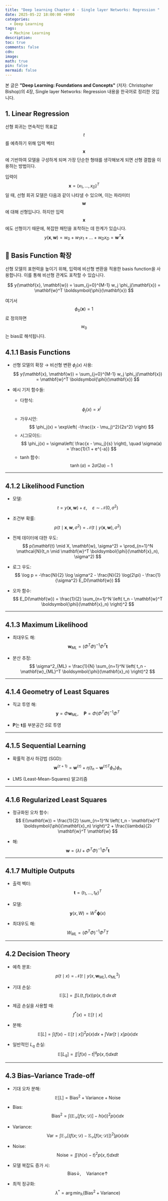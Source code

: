 ```yaml
---
title: "Deep learning Chapter 4 - Single layer Networks: Regression "
date: 2025-05-22 18:00:00 +0900
categories:
  - Deep Learning
tags:
  - Machine Learning
description: 
toc: true
comments: false
cdn: 
image:
math: true
pin: false
mermaid: false
---
```


본 글은 **"Deep Learning: Foundations and Concepts"** (저자: Christopher Bishop)의 4장, Single layer Networks: Regression 내용을 한국어로 정리한 것입니다.

## 1. Linear Regression
선형 회귀는 연속적인 목표값 $$t$$를 예측하기 위해 입력 벡터 $$\mathbf{x}$$에 기반하여 모델을 구성하게 되며 가장 단순한 형태를 생각해보게 되면 선형 결합을 이용하는 방법이다.

입력이 $$\mathbf{x} = (x_1, \dots, x_D)^T$$일 때, 선형 회귀 모델은 다음과 같이 나타낼 수 있으며, 이는 파라미터 $$\mathbf{w}$$에 대해 선형입니다. 하지만 입력 $$\mathbf{x}$$에도 선형이기 때문에, 복잡한 패턴을 포착하는 데 한계가 있습니다.
$$
y(\mathbf{x}, \mathbf{w}) = w_0 + w_1 x_1 + \dots + w_D x_D = \mathbf{w}^T \mathbf{x}
$$

## 🔸 Basis Function 확장

선형 모델의 표현력을 높이기 위해, 입력에 비선형 변환을 적용한 basis function을 사용합니다. 이를 통해 비선형 관계도 포착할 수 있습니다.

$$
y(\mathbf{x}, \mathbf{w}) = \sum_{j=0}^{M-1} w_j \phi_j(\mathbf{x}) = \mathbf{w}^T \boldsymbol{\phi}(\mathbf{x})
$$

여기서 $$\phi_0(\mathbf{x}) = 1$$로 정의하면 $$w_0$$는 bias로 해석됩니다.


## 4.1.1 Basis Functions

- 선형 모델의 확장 → 비선형 변환 $\phi_j(x)$ 사용:
  $$
  y(\mathbf{x}, \mathbf{w}) = \sum_{j=0}^{M-1} w_j \phi_j(\mathbf{x}) = \mathbf{w}^T \boldsymbol{\phi}(\mathbf{x})
  $$

- 예시 기저 함수들:
  - 다항식: $$\phi_j(x) = x^j$$
  - 가우시안: 
    $$
    \phi_j(x) = \exp\left( -\frac{(x - \mu_j)^2}{2s^2} \right)
    $$
  - 시그모이드:
    $$
    \phi_j(x) = \sigma\left( \frac{x - \mu_j}{s} \right), \quad \sigma(a) = \frac{1}{1 + e^{-a}}
    $$
  - tanh 함수:
    $$
    \tanh(a) = 2\sigma(2a) - 1
    $$

---

## 4.1.2 Likelihood Function

- 모델: 
  $$
  t = y(\mathbf{x}, \mathbf{w}) + \varepsilon, \quad \varepsilon \sim \mathcal{N}(0, \sigma^2)
  $$

- 조건부 확률:
  $$
  p(t \mid \mathbf{x}, \mathbf{w}, \sigma^2) = \mathcal{N}(t \mid y(\mathbf{x}, \mathbf{w}), \sigma^2)
  $$

- 전체 데이터에 대한 우도:
  $$
  p(\mathbf{t} \mid X, \mathbf{w}, \sigma^2) = \prod_{n=1}^N \mathcal{N}(t_n \mid \mathbf{w}^T \boldsymbol{\phi}(\mathbf{x}_n), \sigma^2)
  $$

- 로그 우도:
  $$
  \log p = -\frac{N}{2} \log \sigma^2 - \frac{N}{2} \log(2\pi) - \frac{1}{\sigma^2} E_D(\mathbf{w})
  $$

- 오차 함수:
  $$
  E_D(\mathbf{w}) = \frac{1}{2} \sum_{n=1}^N \left( t_n - \mathbf{w}^T \boldsymbol{\phi}(\mathbf{x}_n) \right)^2
  $$

---

## 4.1.3 Maximum Likelihood

- 최대우도 해:
  $$
  \mathbf{w}_{ML} = \left( \Phi^T \Phi \right)^{-1} \Phi^T \mathbf{t}
  $$

- 분산 추정:
  $$
  \sigma^2_{ML} = \frac{1}{N} \sum_{n=1}^N \left( t_n - \mathbf{w}_{ML}^T \boldsymbol{\phi}(\mathbf{x}_n) \right)^2
  $$

---

## 4.1.4 Geometry of Least Squares

- 직교 투영 해:
  $$
  \mathbf{y} = \Phi \mathbf{w}_{ML}, \quad \mathbf{P} = \Phi \left( \Phi^T \Phi \right)^{-1} \Phi^T
  $$

- $\mathbf{P}$는 $\mathbf{t}$를 부분공간 $S$로 투영

---

## 4.1.5 Sequential Learning

- 확률적 경사 하강법 (SGD):
  $$
  \mathbf{w}^{(\tau+1)} = \mathbf{w}^{(\tau)} + \eta \left( t_n - \mathbf{w}^{(\tau)T} \phi_n \right) \phi_n
  $$

- LMS (Least-Mean-Squares) 알고리즘

---

## 4.1.6 Regularized Least Squares

- 정규화된 오차 함수:
  $$
  E(\mathbf{w}) = \frac{1}{2} \sum_{n=1}^N \left( t_n - \mathbf{w}^T \boldsymbol{\phi}(\mathbf{x}_n) \right)^2 + \frac{\lambda}{2} \mathbf{w}^T \mathbf{w}
  $$

- 해:
  $$
  \mathbf{w} = \left( \lambda I + \Phi^T \Phi \right)^{-1} \Phi^T \mathbf{t}
  $$

---

## 4.1.7 Multiple Outputs

- 출력 벡터: $$\mathbf{t} = (t_1, \dots, t_K)^T$$
- 모델:
  $$
  \mathbf{y}(x, W) = W^T \boldsymbol{\phi}(x)
  $$

- 최대우도 해:
  $$
  W_{ML} = \left( \Phi^T \Phi \right)^{-1} \Phi^T T
  $$

---

## 4.2 Decision Theory

- 예측 분포:
  $$
  p(t \mid x) = \mathcal{N}(t \mid y(x, \mathbf{w}_{ML}), \sigma^2_{ML})
  $$

- 기대 손실:
  $$
  \mathbb{E}[L] = \iint L(t, f(x)) p(x, t) \, dx \, dt
  $$

- 제곱 손실을 사용할 때:
  $$
  f^*(x) = \mathbb{E}[t \mid x]
  $$

- 분해:
  $$
  \mathbb{E}[L] = \int (f(x) - \mathbb{E}[t \mid x])^2 p(x) dx + \int \text{Var}[t \mid x] p(x) dx
  $$

- 일반적인 $L_q$ 손실:
  $$
  \mathbb{E}[L_q] = \iint |f(x) - t|^q p(x, t) dx dt
  $$

---

## 4.3 Bias–Variance Trade-off

- 기대 오차 분해:
  $$
  \mathbb{E}[L] = \text{Bias}^2 + \text{Variance} + \text{Noise}
  $$

- Bias:
  $$
  \text{Bias}^2 = \int \left( \mathbb{E}_{\mathcal{D}}[f(x; \mathcal{D})] - h(x) \right)^2 p(x) dx
  $$

- Variance:
  $$
  \text{Var} = \int \mathbb{E}_{\mathcal{D}} \left[ \left( f(x; \mathcal{D}) - \mathbb{E}_{\mathcal{D}}[f(x; \mathcal{D})] \right)^2 \right] p(x) dx
  $$

- Noise:
  $$
  \text{Noise} = \iint (h(x) - t)^2 p(x, t) dx dt
  $$

- 모델 복잡도 증가 시:
  $$
  \text{Bias} \downarrow, \quad \text{Variance} \uparrow
  $$

- 최적 정규화:
  $$
  \lambda^* = \arg \min_\lambda \left( \text{Bias}^2 + \text{Variance} \right)
  $$
